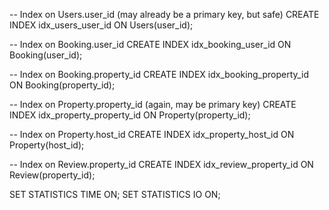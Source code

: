 -- Index on Users.user_id (may already be a primary key, but safe)
CREATE INDEX idx_users_user_id ON Users(user_id);

-- Index on Booking.user_id
CREATE INDEX idx_booking_user_id ON Booking(user_id);

-- Index on Booking.property_id
CREATE INDEX idx_booking_property_id ON Booking(property_id);

-- Index on Property.property_id (again, may be primary key)
CREATE INDEX idx_property_property_id ON Property(property_id);

-- Index on Property.host_id
CREATE INDEX idx_property_host_id ON Property(host_id);

-- Index on Review.property_id
CREATE INDEX idx_review_property_id ON Review(property_id);


SET STATISTICS TIME ON;
SET STATISTICS IO ON;


